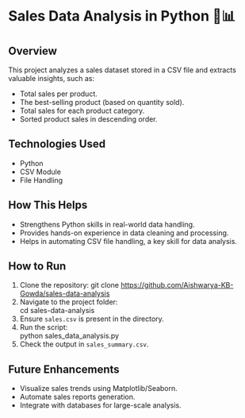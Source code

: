 # Sales Data Analysis in Python 🛒📊

## Overview  
This project analyzes a sales dataset stored in a CSV file and extracts valuable insights, such as:  
- Total sales per product.  
- The best-selling product (based on quantity sold).  
- Total sales for each product category.  
- Sorted product sales in descending order.  

## Technologies Used  
- Python  
- CSV Module  
- File Handling  

## How This Helps  
- Strengthens Python skills in real-world data handling.  
- Provides hands-on experience in data cleaning and processing.  
- Helps in automating CSV file handling, a key skill for data analysis.  

## How to Run  
1. Clone the repository:
git clone https://github.com/Aishwarya-KB-Gowda/sales-data-analysis
2. Navigate to the project folder:  
cd sales-data-analysis
3. Ensure `sales.csv` is present in the directory.  
4. Run the script:  
python sales_data_analysis.py
5. Check the output in `sales_summary.csv`.  

## Future Enhancements  
- Visualize sales trends using Matplotlib/Seaborn.  
- Automate sales reports generation.  
- Integrate with databases for large-scale analysis.  

